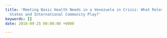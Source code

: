 ```yaml
---
title: 'Meeting Basic Health Needs in a Venezuela in Crisis: What Roles Can the United
  States and International Community Play?'
keywords: []
date: 2018-09-25 00:00:00 +0000

---
```

